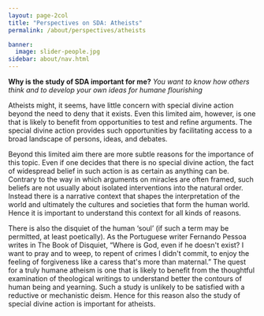```yaml
---
layout: page-2col
title: "Perspectives on SDA: Atheists"
permalink: /about/perspectives/atheists

banner:
  image: slider-people.jpg
sidebar: about/nav.html
---
```

**Why is the study of SDA important for me?**
*You want to know how others think and to develop your own ideas for humane flourishing*

Atheists might, it seems, have little concern with special divine action beyond the need to deny that it exists. Even this limited aim, however, is one that is likely to benefit from opportunities to test and refine arguments. The special divine action provides such opportunities by facilitating access to a broad landscape of persons, ideas, and debates.

Beyond this limited aim there are more subtle reasons for the importance of this topic. Even if one decides that there is no special divine action, the fact of widespread belief in such action is as certain as anything can be. Contrary to the way in which arguments on miracles are often framed, such beliefs are not usually about isolated interventions into the natural order. Instead there is a narrative context that shapes the interpretation of the world and ultimately the cultures and societies that form the human world. Hence it is important to understand this context for all kinds of reasons.

There is also the disquiet of the human ‘soul’ (if such a term may be permitted, at least poetically). As the Portuguese writer Fernando Pessoa writes in The Book of Disquiet, “Where is God, even if he doesn't exist? I want to pray and to weep, to repent of crimes I didn't commit, to enjoy the feeling of forgiveness like a caress that's more than maternal.” The quest for a truly humane atheism is one that is likely to benefit from the thoughtful examination of theological writings to understand better the contours of human being and yearning. Such a study is unlikely to be satisfied with a reductive or mechanistic deism. Hence for this reason also the study of special divine action is important for atheists.
